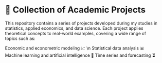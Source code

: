 # 🌟 Collection of Academic Projects

This repository contains a series of projects developed during my studies in statistics, applied economics, and data science. Each project applies theoretical concepts to real-world examples, covering a wide range of topics such as:

Economic and econometric modeling 📈 \n
Statistical data analysis 📊
Machine learning and artificial intelligence 🤖
Time series and forecasting ⏳
